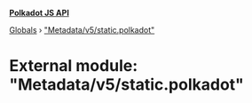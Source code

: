 **[Polkadot JS API](../README.md)**

[Globals](../globals.md) › ["Metadata/v5/static.polkadot"](_metadata_v5_static_polkadot_.md)

# External module: "Metadata/v5/static.polkadot"